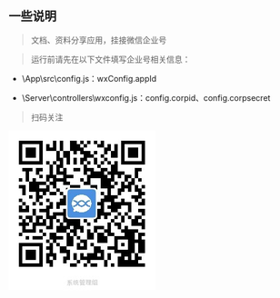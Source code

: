 ## 一些说明

> 文档、资料分享应用，挂接微信企业号

> 运行前请先在以下文件填写企业号相关信息：

 * \App\src\config.js：wxConfig.appId

 * \Server\controllers\wxconfig.js：config.corpid、config.corpsecret

> 扫码关注

![二维码](./Doc/二维码.jpg)
